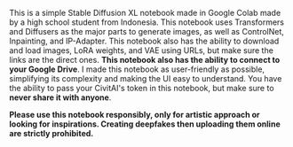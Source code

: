 This is a simple Stable Diffusion XL notebook made in Google Colab made by a high school student from Indonesia.
This notebook uses Transformers and Diffusers as the major parts to generate images, as well as ControlNet, Inpainting, and IP-Adapter.
This notebook also has the ability to download and load images, LoRA weights, and VAE using URLs, but make sure the links are the direct ones.
**This notebook also has the ability to connect to your Google Drive**. 
I made this notebook as user-friendly as possible, simplifying its complexity and making the UI easy to understand.
You have the ability to pass your CivitAI's token in this notebook, but make sure to **never share it with anyone**.

**Please use this notebook responsibly, only for artistic approach or looking for inspirations. Creating deepfakes then uploading them online are strictly prohibited.**

